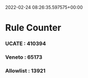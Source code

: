 2022-02-24 08:26:35.597575+00:00
# Rule Counter 
 ### UCATE : 410394

 ### Veneto : 65173

 ### Allowlist : 13921